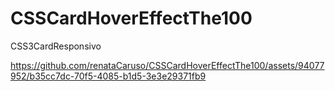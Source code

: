# CSSCardHoverEffectThe100
CSS3CardResponsivo

https://github.com/renataCaruso/CSSCardHoverEffectThe100/assets/94077952/b35cc7dc-70f5-4085-b1d5-3e3e29371fb9

